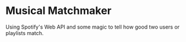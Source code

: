 # Musical Matchmaker
Using Spotify's Web API and some magic to tell how good two users or playlists match.
